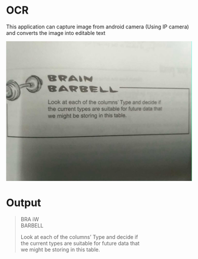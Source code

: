 # OCR
This application can capture image from android camera (Using IP camera) and converts the image into editable text


![Captured Image](https://github.com/csbotla/OCR/blob/master/opencv_frame.jpeg) 

# Output
>BRA iW<br>
>BARBELL<br>
>
>Look at each of the columns’ Type and decide if<br>
>the current types are suitable for future data that<br>
>we might be storing in this table.<br>
